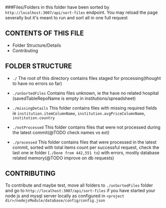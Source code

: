 ###Files/Folders in this folder have been sorted by `http://localhost:3007/api/sort-files` endpoint.
You may reload the page severally but it's meant to run and sort all in one full request

CONTENTS OF THIS FILE
---------------------

 * Folder Structure/Details
 * Contributing

FOLDER STRUCTURE
----------------

* `./` The root of this directory contains files staged for processing(thought to have no errors so far)

* `./unSortedFiles` Contains files unknown, ie the have no related hospital (savedTableRepoName is empty
in institutions/spreadsheet)

* `./missingDetails` This folder contains files with missing required fields ie `institution.itemColumnName`, `institution.avgPriceColumnName`, `institution.country`

* `./notProcessed` This folder contains files that were not processed during the latest commit(@TODO check names vs ext)

* `./processed` This folder contains files that were processed in the latest commit, sorted with total items count per
successful request, check the last one ie folder (`./Done from 442,551 to`) with errors, mostly database related memory(@TODO improve on db requests)
                 

CONTRIBUTING
-------------

To contribute and maybe test, move all folders to `./unSortedFiles` folder and go to `http://localhost:3007/api/sort-files`
if you have started your node js and mysql server locally as configured in `<project dir>/nodejsModule/database/config/config.json`